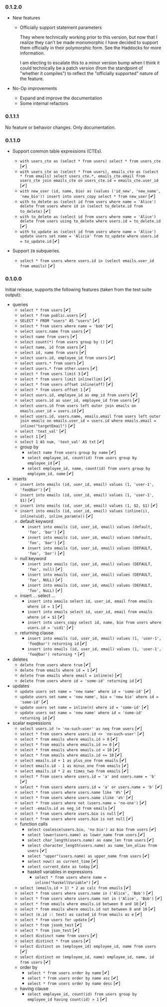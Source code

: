 ### 0.1.2.0

* New features
  * Officially support statement parameters

    They where technically working prior to this version, but now that I realize
    they can't be made monomorphic I have decided to support them officially in
    their polymorphic form. See the Haddocks for more information.

    I am electing to escalate this to a minor version bump when I think it
    could technically be a patch version (from the standpoint of "whether it
    compiles") to reflect the "officially supported" nature of the feature.

* No-Op improvements
  * Expand and improve the documentation
  * Some internal refactors


### 0.1.1.1

No feature or behavior changes. Only documentation.

### 0.1.1.0

* Support common table expressions (CTEs).
  * `with users_cte as (select * from users) select * from users_cte` [✔]
  * `with users_cte as (select * from users), emails_cte as (select * from emails) select users_cte.*, emails_cte.email from users_cte join emails_cte on users_cte.id = emails_cte.user_id` [✔]
  * `with new_user (id, name, bio) as (values ('id_new', 'new_name', 'new_bio')) insert into users_copy select * from new_user` [✔]
  * `with to_delete as (select id from users where name = 'Alice') delete from users where id in (select to_delete.id from to_delete)` [✔]
  * `with to_delete as (select id from users where name = 'Alice') delete from users using to_delete where users.id = to_delete.id` [✔]
  * `with to_update as (select id from users where name = 'Alice') update users set name = 'Alicia' from to_update where users.id = to_update.id` [✔]

* Support `IN` subqueries.
  * `select * from users where users.id in (select emails.user_id from emails)` [✔]

### 0.1.0.0

Initial release, supports the following features (taken from the test suite output):

* queries
  * `select * from users` [✔]
  * `select * from public.users` [✔]
  * `SELECT * FROM "users" AS "users"` [✔]
  * `select * from users where name = 'bob'` [✔]
  * `select users.name from users` [✔]
  * `select name from users` [✔]
  * `select count(*) from users group by ()` [✔]
  * `select name, id from users` [✔]
  * `select id, name from users` [✔]
  * `select users.id, employee_id from users` [✔]
  * `select users.* from users` [✔]
  * `select users.* from other.users` [✔]
  * `select * from users limit 3` [✔]
  * `select * from users limit inline(lim)` [✔]
  * `select * from users offset inline(off)` [✔]
  * `select * from users offset 1` [✔]
  * `select users.id, employee_id as emp_id from users` [✔]
  * `select users.id as user_id, employee_id from users` [✔]
  * `select users.id from users left outer join emails on emails.user_id = users.id` [✔]
  * `select users.id, users.name, emails.email from users left outer join emails on emails.user_id = users.id where emails.email = inline("targetEmail")` [✔]
  * `select 'text_val'` [✔]
  * `select 1` [✔]
  * `select 1 AS num, 'text_val' AS txt` [✔]
  * group by
    * `select name from users group by name` [✔]
    * `select employee_id, count(id) from users group by employee_id` [✔]
    * `select employee_id, name, count(id) from users group by employee_id, name` [✔]
* inserts
  * `insert into emails (id, user_id, email) values (1, 'user-1', 'foo@bar')` [✔]
  * `insert into emails (id, user_id, email) values (1, 'user-1', $1)` [✔]
  * `insert into emails (id, user_id, email) values (1, $2, $1)` [✔]
  * `insert into emails (id, user_id, email) values (inline(i), inline(uid), inline_param(e))` [✔]
  * default keyword
    * `insert into emails (id, user_id, email) values (default, 'foo', 'bar')` [✔]
    * `insert into emails (id, user_id, email) values (deFault, 'foo', 'bar')` [✔]
    * `insert into emails (id, user_id, email) values (DEFAULT, 'foo', 'bar')` [✔]
  * null keyword
    * `insert into emails (id, user_id, email) values (DEFAULT, 'foo', null)` [✔]
    * `insert into emails (id, user_id, email) values (DEFAULT, 'foo', NULL)` [✔]
    * `insert into emails (id, user_id, email) values (DEFAULT, 'foo', NuLL)` [✔]
  * insert ... select ...
    * `insert into emails select id, user_id, email from emails where id = 1` [✔]
    * `insert into emails select id, user_id, email from emails where id = $1` [✔]
    * `insert into users_copy select id, name, bio from users where users.id = 'uid1'` [✔]
  * returning clause
    * `insert into emails (id, user_id, email) values (1, 'user-1', 'foo@bar') returning id` [✔]
    * `insert into emails (id, user_id, email) values (1, 'user-1', 'foo@bar') returning *` [✔]
* deletes
  * `delete from users where true` [✔]
  * `delete from emails where id = 1` [✔]
  * `delete from emails where email = inline(e)` [✔]
  * `delete from users where id = 'some-id' returning id` [✔]
* updates
  * `update users set name = 'new name' where id = 'some-id'` [✔]
  * `update users set name = 'new name', bio = 'new bio' where id = 'some-id'` [✔]
  * `update users set name = inline(n) where id = 'some-id'` [✔]
  * `update users set name = 'new name' where id = 'some-id' returning id` [✔]
* scalar expressions
  * `select users.id != 'no-such-user' as neq from users` [✔]
  * `select * from users where users.id <> 'no-such-user'` [✔]
  * `select * from emails where emails.id > 0` [✔]
  * `select * from emails where emails.id >= 0` [✔]
  * `select * from emails where emails.id < 10` [✔]
  * `select * from emails where emails.id <= 10` [✔]
  * `select emails.id + 1 as plus_one from emails` [✔]
  * `select emails.id - 1 as minus_one from emails` [✔]
  * `select emails.id * 2 as times_two from emails` [✔]
  * `select * from users where users.id = 'a' and users.name = 'b'` [✔]
  * `select * from users where users.id = 'a' or users.name = 'b'` [✔]
  * `select * from users where users.name like 'A%'` [✔]
  * `select * from users where users.name ilike 'a%'` [✔]
  * `select * from users where not (users.name = 'no-one')` [✔]
  * `select -emails.id as neg_id from emails` [✔]
  * `select * from users where users.bio is null` [✔]
  * `select * from users where users.bio is not null` [✔]
  * function calls
    * `select coalesce(users.bio, 'no bio') as bio from users` [✔]
    * `select lower(users.name) as lower_name from users` [✔]
    * `select char_length(users.name) as name_len from users` [✔]
    * `select character_length(users.name) as name_len_alias from users` [✔]
    * `select "upper"(users.name) as upper_name from users` [✔]
    * `select now() as current_time` [✔]
    * `select current_date as today` [✔]
    * haskell variables in expressions
      * `select * from users where name = inline("haskellVariable")` [✔]
  * `select (emails.id + 1) * 2 as calc from emails` [✔]
  * `select * from users where users.name in ('Alice', 'Bob')` [✔]
  * `select * from users where users.name not in ('Alice', 'Bob')` [✔]
  * `select * from emails where emails.id between 0 and 10` [✔]
  * `select * from emails where emails.id not between 0 and 10` [✔]
  * `select (e.id :: text) as casted_id from emails as e` [✔]
  * `select * from users for update` [✔]
  * `select * from jsonb_test` [✔]
  * `select * from json_test` [✔]
  * `select distinct name from users` [✔]
  * `select distinct * from users` [✔]
  * `select distinct on (employee_id) employee_id, name from users` [✔]
  * `select distinct on (employee_id, name) employee_id, name, id from users` [✔]
  * order by
    * `select * from users order by name` [✔]
    * `select * from users order by name asc` [✔]
    * `select * from users order by name desc` [✔]
  * having clause
    * `select employee_id, count(id) from users group by employee_id having count(id) > 1` [✔]
